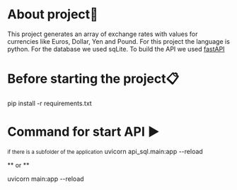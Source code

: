 # About project📝
This project generates an array of exchange rates with values for currencies like Euros, Dollar, Yen and Pound.
For this project the language is python.
For the database we used sqLite.
To build the API we used [fastAPI](https://fastapi.tiangolo.com/tutorial/sql-databases/#install-sqlalchemy)

# Before starting the project:clipboard:
pip install -r requirements.txt

# Command for start API ▶️
<small>if there is a subfolder of the application</small>
uvicorn api_sql.main:app --reload

** or **

uvicorn main:app --reload

